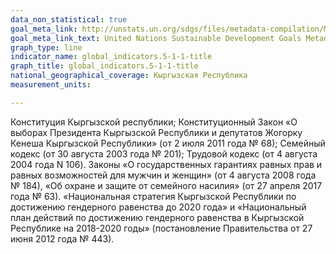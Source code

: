 ```yaml
---
data_non_statistical: true
goal_meta_link: http://unstats.un.org/sdgs/files/metadata-compilation/Metadata-Goal-5.pdf
goal_meta_link_text: United Nations Sustainable Development Goals Metadata (pdf 634kB)
graph_type: line
indicator_name: global_indicators.5-1-1-title
graph_title: global_indicators.5-1-1-title
national_geographical_coverage: Кыргызская Республика
measurement_units: 

---
```

Конституция Кыргызской республики; Конституционный Закон «О выборах Президента Кыргызской Республики и депутатов Жогорку Кенеша Кыргызской Республики» (от 2 июля 2011 года № 68); Семейный кодекс (от 30 августа 2003 года № 201); Трудовой кодекс (от 4 августа 2004 года N 106). Законы «О государственных гарантиях равных прав и равных возможностей для мужчин и женщин» (от 4 августа 2008 года № 184), «Об охране и защите от семейного насилия» (от 27 апреля 2017 года № 63). «Национальная стратегия Кыргызской Республики по достижению гендерного равенства до 2020 года» и «Национальный план действий по достижению гендерного равенства в Кыргызской Республике на 2018-2020 годы» (постановление Правительства от 27 июня 2012 года № 443).
